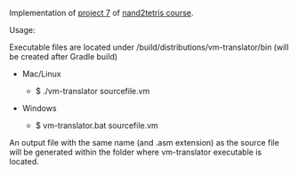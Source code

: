 Implementation of [project 7](https://www.nand2tetris.org/project07) 
of [nand2tetris course](https://www.nand2tetris.org/course).

Usage: 

Executable files are located under /build/distributions/vm-translator/bin (will be created after Gradle build)

* Mac/Linux
    * $ ./vm-translator sourcefile.vm
    
* Windows
    * $ vm-translator.bat sourcefile.vm
    
An output file with the same name (and .asm extension) as the source file will be generated within the folder where
vm-translator executable is located.
